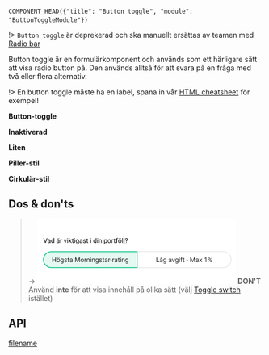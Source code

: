 `COMPONENT_HEAD({"title": "Button toggle", "module": "ButtonToggleModule"})`



!> `Button toggle` är deprekerad och ska manuellt ersättas av teamen med [Radio bar](radio-bar.md)

Button toggle är en formulärkomponent och används som ett härligare sätt att visa radio button på. Den används alltså för att svara på en fråga med två eller flera alternativ.

!> En button toggle måste ha en label, spana in vår [HTML cheatsheet](../guidelines/accessibility-html-cheatsheet) för exempel!

<b>Button-toggle</b><br/>
<div class="component-example-container" data-example-path="_example-displayer/#/example/button-toggle/basexempel"></div>

<b>Inaktiverad</b><br/>
<div class="component-example-container" data-example-path="_example-displayer/#/example/button-toggle/inaktiverad"></div>

<b>Liten</b><br/>
<div class="component-example-container" data-example-path="_example-displayer/#/example/button-toggle/liten"></div>

<b>Piller-stil</b><br/>
<div class="component-example-container" data-example-path="_example-displayer/#/example/button-toggle/piller-stil"></div>

<b>Cirkulär-stil</b><br/>
<div class="component-example-container" data-example-path="_example-displayer/#/example/button-toggle/cirkular-stil"></div>

## Dos & don'ts
> -> ![DONT](/docs/_media/components/button_toggle_dont.png)
> **DON'T** Använd **inte** för att visa innehåll på olika sätt (välj [Toggle switch](toggle-switch.md) istället)

## API
<div class="component-library-api" data-components="button-toggle, button-toggle-option"></div>


[filename](includes/_componentFooter.md ':include')
